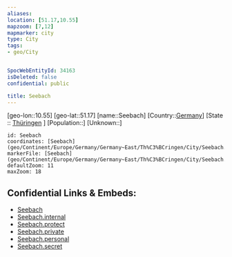 ```yaml
---
aliases: 
location: [51.17,10.55]
mapzoom: [7,12] 
mapmarker: city 
type: City
tags:
- geo/City


SpocWebEntityId: 34163
isDeleted: false
confidential: public

title: Seebach
---
```

[geo-lon::10.55]
[geo-lat::51.17]
[name::Seebach]
[Country::[Germany](geo/Continent/Europe/Germany.md)]
[State :: [Thüringen](geo/Continent/Europe/Germany/Germany~East/Th%C3%BCringen.md) ]
[Population::]
[Unknown::]


```leaflet
id: Seebach
coordinates: [Seebach](geo/Continent/Europe/Germany/Germany~East/Th%C3%BCringen/City/Seebach.md)
markerFile: [Seebach](geo/Continent/Europe/Germany/Germany~East/Th%C3%BCringen/City/Seebach.md)
defaultZoom: 11 
maxZoom: 18
```


## Confidential Links & Embeds: 
- [Seebach](../../../../../../../../_public/geo/Continent/Europe/Germany/Germany~East/Th%C3%BCringen/City/Seebach.md) 
- [Seebach.internal](../../../../../../../../_internal/geo/Continent/Europe/Germany/Germany~East/Th%C3%BCringen/City/Seebach.internal.md) 
- [Seebach.protect](../../../../../../../../_protect/geo/Continent/Europe/Germany/Germany~East/Th%C3%BCringen/City/Seebach.protect.md) 
- [Seebach.private](../../../../../../../../_private/geo/Continent/Europe/Germany/Germany~East/Th%C3%BCringen/City/Seebach.private.md) 
- [Seebach.personal](../../../../../../../../_personal/geo/Continent/Europe/Germany/Germany~East/Th%C3%BCringen/City/Seebach.personal.md) 
- [Seebach.secret](../../../../../../../../_secret/geo/Continent/Europe/Germany/Germany~East/Th%C3%BCringen/City/Seebach.secret.md) 
